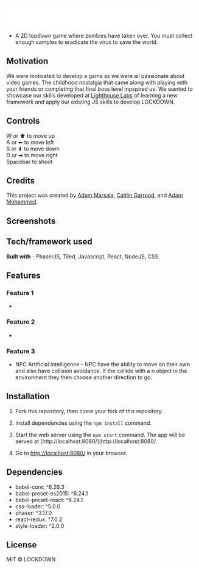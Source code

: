!["Title"](https://github.com/adamm13/lockdown/blob/master/src/assets/menu-images/menuname.png)

- A 2D topdown game where zombies have taken over. You must collect enough samples to eradicate the virus to save the world.

## Motivation

We were motivated to develop a game as we were all passionate about video games. The childhood nostalgia that came along with playing with your friends or completing that final boss level inpspired us. We wanted to showcase our skills developed at [Lighthouse Labs](https://www.lighthouselabs.ca/) of learning a new framework and apply our existing JS skills to develop LOCKDOWN. 

## Controls

W or ⬆  to move up <br />
A or ⬅  to move left <br />
S or ⬇  to move down <br />
D or ➡  to move right <br />
Spacebar  to shoot <br />

## Credits

This project was created by [Adam Marsala](https://github.com/MagicMark5), [Caitlin Garrood](https://github.com/CaitieCat), and [Adam Mohammed](https://github.com/adamm13). 

## Screenshots


## Tech/framework used

**Built with** - PhaserJS, Tiled, Javascript, React, NodeJS, CSS.

## Features

### Feature 1

- 

### Feature 2

- 

### Feature 3

- NPC Artificial Intelligence - NPC have the ability to move on their own and also have collision avoidance. If the collide with a n object in the environment they then choose another direction to go.

## Installation

1. Fork this repository, then clone your fork of this repository.

2. Install dependencies using the `npm install` command.

3. Start the web server using the `npm start` command. The app will be served at [http://localhost:8080/](http://localhost:8080/.

4. Go to [http://localhost:8080/](http://localhost:8080/) in your browser.

## Dependencies

   - babel-core: ^6.26.3
   - babel-preset-es2015: ^6.24.1
   - babel-preset-react: ^6.24.1
   - css-loader: ^5.0.0
   - phaser: ^3.17.0
   - react-redux: ^7.0.2
   - style-loader: ^2.0.0

## License

MIT © LOCKDOWN
